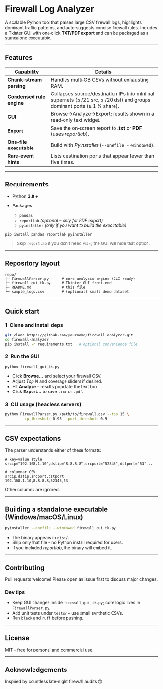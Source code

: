 # Firewall Log Analyzer

A scalable Python tool that parses large CSV firewall logs, highlights dominant traffic patterns, and auto‑suggests concise firewall rules.  Includes a Tkinter GUI with one‑click **TXT/PDF export** and can be packaged as a standalone executable.

---

## Features

| Capability                | Details                                                                                                                 |
| ------------------------- | ----------------------------------------------------------------------------------------------------------------------- |
| **Chunk‑stream parsing**  | Handles multi‑GB CSVs without exhausting RAM.                                                                           |
| **Condensed rule engine** | Collapses source/destination IPs into minimal supernets (≤ /21 src, ≤ /20 dst) and groups dominant ports (≥ 1 % share). |
| **GUI**                   | Browse→Analyze→Export; results shown in a read‑only text widget.                                                        |
| **Export**                | Save the on‑screen report to **.txt** or **PDF** (uses *reportlab*).                                                    |
| **One‑file executable**   | Build with *PyInstaller* (`--onefile --windowed`).                                                                      |
| **Rare‑event hints**      | Lists destination ports that appear fewer than five times.                                                              |

---

## Requirements

* Python **3.8 +**
* Packages

  * `pandas`
  * `reportlab` *(optional – only for PDF export)*
  * `pyinstaller` *(only if you want to build the executable)*

```bash
pip install pandas reportlab pyinstaller
```

> Skip `reportlab` if you don’t need PDF; the GUI will hide that option.

---

## Repository layout

```
repo/
├─ FirewallParser.py      # core analysis engine (CLI‑ready)
├─ firewall_gui_tk.py     # Tkinter GUI front‑end
├─ README.md              # this file
└─ sample_logs.csv        # (optional) small demo dataset
```

---

## Quick start

### 1  Clone and install deps

```bash
git clone https://github.com/yourname/firewall‑analyzer.git
cd firewall‑analyzer
pip install -r requirements.txt   # optional convenience file
```

### 2  Run the GUI

```bash
python firewall_gui_tk.py
```

* Click **Browse…** and select your firewall CSV.
* Adjust *Top N* and coverage sliders if desired.
* Hit **Analyze** – results populate the text box.
* Click **Export…** to save `.txt` or `.pdf`.

### 3  CLI usage (headless servers)

```bash
python FirewallParser.py /path/to/firewall.csv --top 15 \
       --ip_threshold 0.95 --port_threshold 0.9
```

---

## CSV expectations

The parser understands either of these formats:

```csv
# key=value style
srcip="192.168.1.10",dstip="8.8.8.8",srcport="52345",dstport="53"...

# columnar CSV
srcip,dstip,srcport,dstport
192.168.1.10,8.8.8.8,52345,53
```

Other columns are ignored.

---

## Building a standalone executable (Windows/macOS/Linux)

```bash
pyinstaller --onefile --windowed firewall_gui_tk.py
```

* The binary appears in `dist/`.
* Ship only that file – no Python install required for users.
* If you included *reportlab*, the binary will embed it.

---

## Contributing

Pull requests welcome!  Please open an issue first to discuss major changes.

### Dev tips

* Keep GUI changes inside `firewall_gui_tk.py`; core logic lives in `FirewallParser.py`.
* Add unit tests under `tests/` – use small synthetic CSVs.
* Run `black` and `ruff` before pushing.

---

## License

[MIT](LICENSE) – free for personal and commercial use.

---

## Acknowledgements

Inspired by countless late‑night firewall audits 🙃
